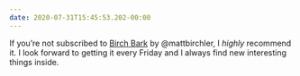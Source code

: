 ```yaml
---
date: 2020-07-31T15:45:53.202-00:00
---
```

If you’re not subscribed to [Birch Bark](https://mailchi.mp/b8af9f573f61/birchbark) by @mattbirchler, I *highly* recommend it. I look forward to getting it every Friday and I always find new interesting things inside.
